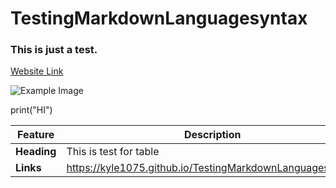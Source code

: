 # TestingMarkdownLanguagesyntax
### This is just a test.
[Website Link](https://kyle1075.github.io/TestingMarkdownLanguagesyntax/)

![Example Image](https://www.google.com/url?sa=i&url=https%3A%2F%2Fwww.studyinfinland.fi%2Funiversities%2Foulu-university-applied-sciences&psig=AOvVaw1XjEXgcnNJkT0UYmrOTbKX&ust=1728837757334000&source=images&cd=vfe&opi=89978449&ved=0CBQQjRxqFwoTCKCGkdakiYkDFQAAAAAdAAAAABAI)

print("HI")

| Feature       | Description                                              |
|---------------|----------------------------------------------------------|
| **Heading**   | This is test for table                                   |
| **Links**     | https://kyle1075.github.io/TestingMarkdownLanguagesyntax/|
